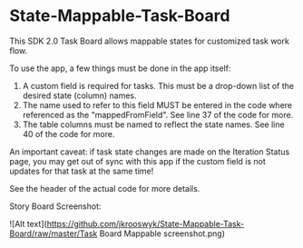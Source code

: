 State-Mappable-Task-Board
=========================

This SDK 2.0 Task Board allows mappable states for customized task work flow.

To use the app, a few things must be done in the app itself:
1. A custom field is required for tasks.  This must be a drop-down list of the desired state (column) names.
2. The name used to refer to this field MUST be entered in the code where referenced as the "mappedFromField".  See line 37 of the code for more.
3. The table columns must be named to reflect the state names.  See line 40 of the code for more.

An important caveat: if task state changes are made on the Iteration Status page, you may get out of sync with this app if the custom field is not updates for that task at the same time!

See the header of the actual code for more details.

Story Board Screenshot:<P>
![Alt text](https://github.com/jkrooswyk/State-Mappable-Task-Board/raw/master/Task Board Mappable screenshot.png)
